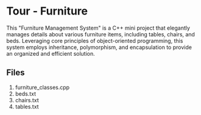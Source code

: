 # Tour - Furniture
This "Furniture Management System" is a C++ mini project that elegantly manages details about various furniture items, including tables, chairs, and beds. Leveraging core principles of object-oriented programming, this system employs inheritance, polymorphism, and encapsulation to provide an organized and efficient solution.

## Files
1) furniture_classes.cpp
2) beds.txt
3) chairs.txt
4) tables.txt
